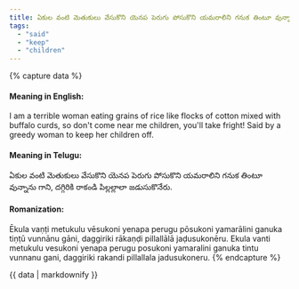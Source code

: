 ```yaml
---
title: ఏకుల వంటి మెతుకులు వేసుకొని యెనప పెరుగు పోసుకొని యమరాలిని గనుక తింటూ వున్నాను గాని, దగ్గిరికి రాకండి పిల్లల్లాలా జడుసుకొనేరు.
tags:
  - "said"
  - "keep"
  - "children"
---
```


{% capture data %}
#### Meaning in English:
I am a terrible woman eating grains of rice like flocks of cotton mixed with buffalo curds, so don't come near me children, you'll take fright!
Said by a greedy woman to keep her children off.

#### Meaning in Telugu:
ఏకుల వంటి మెతుకులు వేసుకొని యెనప పెరుగు పోసుకొని యమరాలిని గనుక తింటూ వున్నాను గాని, దగ్గిరికి రాకండి పిల్లల్లాలా జడుసుకొనేరు.

#### Romanization:
Ēkula vaṇṭi metukulu vēsukoni yenapa perugu pōsukoni yamarālini ganuka tiṇṭū vunnānu gāni, daggiriki rākaṇḍi pillallālā jaḍusukonēru.
Ekula vanti metukulu vesukoni yenapa perugu posukoni yamaralini ganuka tintu vunnanu gani, daggiriki rakandi pillallala jadusukoneru.
{% endcapture %}

{{ data | markdownify }}

